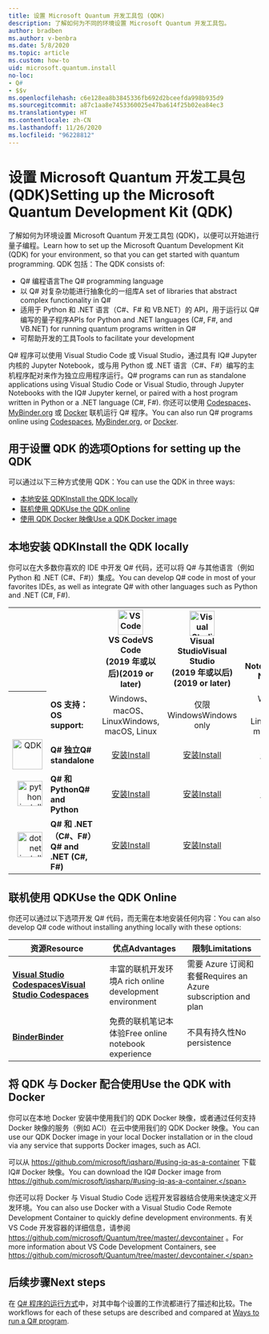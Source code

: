 ```yaml
---
title: 设置 Microsoft Quantum 开发工具包 (QDK)
description: 了解如何为不同的环境设置 Microsoft Quantum 开发工具包。
author: bradben
ms.author: v-benbra
ms.date: 5/8/2020
ms.topic: article
ms.custom: how-to
uid: microsoft.quantum.install
no-loc:
- Q#
- $$v
ms.openlocfilehash: c6e128ea8b3845336fb692d2bceefda998b935d9
ms.sourcegitcommit: a87c1aa8e7453360025e47ba614f25b02ea84ec3
ms.translationtype: HT
ms.contentlocale: zh-CN
ms.lasthandoff: 11/26/2020
ms.locfileid: "96228812"
---
```

# <a name="setting-up-the-microsoft-quantum-development-kit-qdk"></a><span data-ttu-id="0c31d-103">设置 Microsoft Quantum 开发工具包 (QDK)</span><span class="sxs-lookup"><span data-stu-id="0c31d-103">Setting up the Microsoft Quantum Development Kit (QDK)</span></span>

<span data-ttu-id="0c31d-104">了解如何为环境设置 Microsoft Quantum 开发工具包 (QDK)，以便可以开始进行量子编程。</span><span class="sxs-lookup"><span data-stu-id="0c31d-104">Learn how to set up the Microsoft Quantum Development Kit (QDK) for your environment, so that you can get started with quantum programming.</span></span> <span data-ttu-id="0c31d-105">QDK 包括：</span><span class="sxs-lookup"><span data-stu-id="0c31d-105">The QDK consists of:</span></span>

- <span data-ttu-id="0c31d-106">Q# 编程语言</span><span class="sxs-lookup"><span data-stu-id="0c31d-106">The Q# programming language</span></span>
- <span data-ttu-id="0c31d-107">以 Q# 对复杂功能进行抽象化的一组库</span><span class="sxs-lookup"><span data-stu-id="0c31d-107">A set of libraries that abstract complex functionality in Q#</span></span>
- <span data-ttu-id="0c31d-108">适用于 Python 和 .NET 语言（C#、F# 和 VB.NET）的 API，用于运行以 Q# 编写的量子程序</span><span class="sxs-lookup"><span data-stu-id="0c31d-108">APIs for Python and .NET languages (C#, F#, and VB.NET) for running quantum programs written in Q#</span></span>
- <span data-ttu-id="0c31d-109">可帮助开发的工具</span><span class="sxs-lookup"><span data-stu-id="0c31d-109">Tools to facilitate your development</span></span>

<span data-ttu-id="0c31d-110">Q# 程序可以使用 Visual Studio Code 或 Visual Studio，通过具有 IQ# Jupyter 内核的 Jupyter Notebook，或与用 Python 或 .NET 语言（C#、F#）编写的主机程序配对来作为独立应用程序运行。</span><span class="sxs-lookup"><span data-stu-id="0c31d-110">Q# programs can run as standalone applications using Visual Studio Code or Visual Studio, through Jupyter Notebooks with the IQ# Jupyter kernel, or paired with a host program written in Python or a .NET language (C#, F#).</span></span> <span data-ttu-id="0c31d-111">你还可以使用 [Codespaces](https://online.visualstudio.com/)、[MyBinder.org](https://mybinder.org/) 或 [Docker](#use-the-qdk-with-docker) 联机运行 Q# 程序。</span><span class="sxs-lookup"><span data-stu-id="0c31d-111">You can also run Q# programs online using [Codespaces](https://online.visualstudio.com/), [MyBinder.org](https://mybinder.org/), or [Docker](#use-the-qdk-with-docker).</span></span> 

## <a name="options-for-setting-up-the-qdk"></a><span data-ttu-id="0c31d-112">用于设置 QDK 的选项</span><span class="sxs-lookup"><span data-stu-id="0c31d-112">Options for setting up the QDK</span></span>

<span data-ttu-id="0c31d-113">可以通过以下三种方式使用 QDK：</span><span class="sxs-lookup"><span data-stu-id="0c31d-113">You can use the QDK in three ways:</span></span>

- [<span data-ttu-id="0c31d-114">本地安装 QDK</span><span class="sxs-lookup"><span data-stu-id="0c31d-114">Install the QDK locally</span></span>](#install-the-qdk-locally)
- [<span data-ttu-id="0c31d-115">联机使用 QDK</span><span class="sxs-lookup"><span data-stu-id="0c31d-115">Use the QDK online</span></span>](#use-the-qdk-online)
- [<span data-ttu-id="0c31d-116">使用 QDK Docker 映像</span><span class="sxs-lookup"><span data-stu-id="0c31d-116">Use a QDK Docker image</span></span>](#use-the-qdk-with-docker)

## <a name="install-the-qdk-locally"></a><span data-ttu-id="0c31d-117">本地安装 QDK</span><span class="sxs-lookup"><span data-stu-id="0c31d-117">Install the QDK locally</span></span>

<span data-ttu-id="0c31d-118">你可以在大多数你喜欢的 IDE 中开发 Q# 代码，还可以将 Q# 与其他语言（例如 Python 和 .NET (C#、F#)）集成。</span><span class="sxs-lookup"><span data-stu-id="0c31d-118">You can develop Q# code in most of your favorites IDEs, as well as integrate Q# with other languages such as Python and .NET (C#, F#).</span></span>

<table>
    <tr>
        <th width=10%>&nbsp;</th>
        <th>&nbsp;</th>
        <th align="center" width=18%><img src="~/media/vs_code.png" alt="VS Code" width="50"/><br><span data-ttu-id="0c31d-119"><b>VS Code</span><span class="sxs-lookup"><span data-stu-id="0c31d-119"><b>VS Code</span></span><br><span data-ttu-id="0c31d-120">(2019 年或以后)</b></span><span class="sxs-lookup"><span data-stu-id="0c31d-120">(2019 or later)</b></span></span></th>
        <th align="center" width=18%><img src="~/media/vs_studio.png" alt="Visual Studio" width="50"/><br><span data-ttu-id="0c31d-121"><b>Visual Studio</span><span class="sxs-lookup"><span data-stu-id="0c31d-121"><b>Visual Studio</span></span><br><span data-ttu-id="0c31d-122">(2019 年或以后)</b></span><span class="sxs-lookup"><span data-stu-id="0c31d-122">(2019 or later)</b></span></span></th>
        <th align="center" width=18%><img src="~/media/jupyter-wht.png" alt="jupyter install" width="65"/><br><span data-ttu-id="0c31d-123"><b>Jupyter Notebook</b></span><span class="sxs-lookup"><span data-stu-id="0c31d-123"><b>Jupyter Notebooks</b></span></span></th>
        <th align="center" width=18%><img src="~/media/blank.png" alt="blank spacer" width="65"/><br><span data-ttu-id="0c31d-124"><b>命令行</b></span><span class="sxs-lookup"><span data-stu-id="0c31d-124"><b>Command line</b></span></span></th>
    </tr>
    <tr>
        <th>&nbsp;</th>
        <td align="left"><span data-ttu-id="0c31d-125"><b>OS 支持：</b></span><span class="sxs-lookup"><span data-stu-id="0c31d-125"><b>OS support:</b></span></span></td>
        <td align="center"><span data-ttu-id="0c31d-126">Windows、macOS、Linux</span><span class="sxs-lookup"><span data-stu-id="0c31d-126">Windows, macOS, Linux</span></span></td>
        <td align="center"><span data-ttu-id="0c31d-127">仅限 Windows</span><span class="sxs-lookup"><span data-stu-id="0c31d-127">Windows only</span></span></td>
        <td align="center"><span data-ttu-id="0c31d-128">Windows、macOS、Linux</span><span class="sxs-lookup"><span data-stu-id="0c31d-128">Windows, macOS, Linux</span></span></td>
        <td align="center"><span data-ttu-id="0c31d-129">Windows、macOS、Linux</span><span class="sxs-lookup"><span data-stu-id="0c31d-129">Windows, macOS, Linux</span></span></td>
    </tr>
    <tr>
        <td align="right"><img src="~/media/quantum-wht.png" alt="QDK" width="60"/></td>
        <td align="left"><span data-ttu-id="0c31d-130"><b>Q# 独立</b></span><span class="sxs-lookup"><span data-stu-id="0c31d-130"><b>Q# standalone</b></span></span></td>
        <td align="center"><span data-ttu-id="0c31d-131"><a href="xref:microsoft.quantum.install.standalone">安装</a></span><span class="sxs-lookup"><span data-stu-id="0c31d-131"><a href="xref:microsoft.quantum.install.standalone">Install</a></span></span></td>
        <td align="center"><span data-ttu-id="0c31d-132"><a href="xref:microsoft.quantum.install.standalone">安装</a></span><span class="sxs-lookup"><span data-stu-id="0c31d-132"><a href="xref:microsoft.quantum.install.standalone">Install</a></span></span></td>
        <td align="center"><span data-ttu-id="0c31d-133"><a href="xref:microsoft.quantum.install.jupyter">安装</a></span><span class="sxs-lookup"><span data-stu-id="0c31d-133"><a href="xref:microsoft.quantum.install.jupyter">Install</a></span></span></td>
        <td align="center"><span data-ttu-id="0c31d-134"><a href="xref:microsoft.quantum.install.standalone">安装</a></span><span class="sxs-lookup"><span data-stu-id="0c31d-134"><a href="xref:microsoft.quantum.install.standalone">Install</a></span></span></td>
    </tr>
    <tr>
        <td align="right"><img src="~/media/python.png" alt="python install" width="50"/></td>
        <td align="left"><span data-ttu-id="0c31d-135"><b>Q# 和 Python</b></span><span class="sxs-lookup"><span data-stu-id="0c31d-135"><b>Q# and Python</b></span></span></td>
        <td align="center"><span data-ttu-id="0c31d-136"><a href="xref:microsoft.quantum.install.python">安装</a></span><span class="sxs-lookup"><span data-stu-id="0c31d-136"><a href="xref:microsoft.quantum.install.python">Install</a></span></span></td>
        <td align="center"><span data-ttu-id="0c31d-137"><a href="xref:microsoft.quantum.install.python">安装</a></span><span class="sxs-lookup"><span data-stu-id="0c31d-137"><a href="xref:microsoft.quantum.install.python">Install</a></span></span></td>
        <td align="center"><span data-ttu-id="0c31d-138"><a href="xref:microsoft.quantum.install.python">安装</a></span><span class="sxs-lookup"><span data-stu-id="0c31d-138"><a href="xref:microsoft.quantum.install.python">Install</a></span></span></td>
        <td align="center"><span data-ttu-id="0c31d-139"><a href="xref:microsoft.quantum.install.python">安装</a></span><span class="sxs-lookup"><span data-stu-id="0c31d-139"><a href="xref:microsoft.quantum.install.python">Install</a></span></span></td>
    </tr>
    <tr>
        <td align="right"><img src="~/media/dot_net.png" alt="dotnet install" width="50"/></td>
        <td align="left"><span data-ttu-id="0c31d-140"><b>Q# 和 .NET（C#、F#）</b></span><span class="sxs-lookup"><span data-stu-id="0c31d-140"><b>Q# and .NET (C#, F#)</b></span></span></td> 
        <td align="center"><span data-ttu-id="0c31d-141"><a href="xref:microsoft.quantum.install.cs">安装</a></span><span class="sxs-lookup"><span data-stu-id="0c31d-141"><a href="xref:microsoft.quantum.install.cs">Install</a></span></span></td>
        <td align="center"><span data-ttu-id="0c31d-142"><a href="xref:microsoft.quantum.install.cs">安装</a></span><span class="sxs-lookup"><span data-stu-id="0c31d-142"><a href="xref:microsoft.quantum.install.cs">Install</a></span></span></td>
        <td align="center"><span data-ttu-id="0c31d-143">&#10006;</span><span class="sxs-lookup"><span data-stu-id="0c31d-143">&#10006;</span></span></td>
        <td align="center"><span data-ttu-id="0c31d-144"><a href="xref:microsoft.quantum.install.cs">安装</a></span><span class="sxs-lookup"><span data-stu-id="0c31d-144"><a href="xref:microsoft.quantum.install.cs">Install</a></span></span></td>
   </tr>
</table>

## <a name="use-the-qdk-online"></a><span data-ttu-id="0c31d-145">联机使用 QDK</span><span class="sxs-lookup"><span data-stu-id="0c31d-145">Use the QDK Online</span></span>

<span data-ttu-id="0c31d-146">你还可以通过以下选项开发 Q# 代码，而无需在本地安装任何内容：</span><span class="sxs-lookup"><span data-stu-id="0c31d-146">You can also develop Q# code without installing anything locally with these options:</span></span>

|<span data-ttu-id="0c31d-147">资源</span><span class="sxs-lookup"><span data-stu-id="0c31d-147">Resource</span></span>|<span data-ttu-id="0c31d-148">优点</span><span class="sxs-lookup"><span data-stu-id="0c31d-148">Advantages</span></span>|<span data-ttu-id="0c31d-149">限制</span><span class="sxs-lookup"><span data-stu-id="0c31d-149">Limitations</span></span>|
|---|---|---|
|[<span data-ttu-id="0c31d-150">**Visual Studio Codespaces**</span><span class="sxs-lookup"><span data-stu-id="0c31d-150">**Visual Studio Codespaces**</span></span>](xref:microsoft.quantum.install.standalone)|<span data-ttu-id="0c31d-151">丰富的联机开发环境</span><span class="sxs-lookup"><span data-stu-id="0c31d-151">A rich online development environment</span></span>  |<span data-ttu-id="0c31d-152">需要 Azure 订阅和套餐</span><span class="sxs-lookup"><span data-stu-id="0c31d-152">Requires an Azure subscription and plan</span></span> |
|[<span data-ttu-id="0c31d-153">**Binder**</span><span class="sxs-lookup"><span data-stu-id="0c31d-153">**Binder**</span></span>](xref:microsoft.quantum.install.binder) | <span data-ttu-id="0c31d-154">免费的联机笔记本体验</span><span class="sxs-lookup"><span data-stu-id="0c31d-154">Free online notebook experience</span></span> |<span data-ttu-id="0c31d-155">不具有持久性</span><span class="sxs-lookup"><span data-stu-id="0c31d-155">No persistence</span></span> |

## <a name="use-the-qdk-with-docker"></a><span data-ttu-id="0c31d-156">将 QDK 与 Docker 配合使用</span><span class="sxs-lookup"><span data-stu-id="0c31d-156">Use the QDK with Docker</span></span>

<span data-ttu-id="0c31d-157">你可以在本地 Docker 安装中使用我们的 QDK Docker 映像，或者通过任何支持 Docker 映像的服务（例如 ACI）在云中使用我们的 QDK Docker 映像。</span><span class="sxs-lookup"><span data-stu-id="0c31d-157">You can use our QDK Docker image in your local Docker installation or in the cloud via any service that supports Docker images, such as ACI.</span></span>

<span data-ttu-id="0c31d-158">可以从 https://github.com/microsoft/iqsharp/#using-iq-as-a-container 下载 IQ# Docker 映像。</span><span class="sxs-lookup"><span data-stu-id="0c31d-158">You can download the IQ# Docker image from https://github.com/microsoft/iqsharp/#using-iq-as-a-container.</span></span> 

<span data-ttu-id="0c31d-159">你还可以将 Docker 与 Visual Studio Code 远程开发容器结合使用来快速定义开发环境。</span><span class="sxs-lookup"><span data-stu-id="0c31d-159">You can also use Docker with a Visual Studio Code Remote Development Container to quickly define development environments.</span></span> <span data-ttu-id="0c31d-160">有关 VS Code 开发容器的详细信息，请参阅 https://github.com/microsoft/Quantum/tree/master/.devcontainer 。</span><span class="sxs-lookup"><span data-stu-id="0c31d-160">For more information about VS Code Development Containers, see https://github.com/microsoft/Quantum/tree/master/.devcontainer.</span></span>

## <a name="next-steps"></a><span data-ttu-id="0c31d-161">后续步骤</span><span class="sxs-lookup"><span data-stu-id="0c31d-161">Next steps</span></span>

<span data-ttu-id="0c31d-162">在 [Q# 程序的运行方式](xref:microsoft.quantum.guide.host-programs)中，对其中每个设置的工作流都进行了描述和比较。</span><span class="sxs-lookup"><span data-stu-id="0c31d-162">The workflows for each of these setups are described and compared at [Ways to run a Q# program](xref:microsoft.quantum.guide.host-programs).</span></span>
